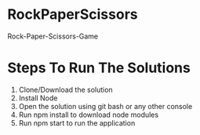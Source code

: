 # RockPaperScissors
Rock-Paper-Scissors-Game
# Steps To Run The Solutions
 1. Clone/Download the solution
 2. Install Node
 3. Open the solution using git bash or any other console
 4. Run npm install to download node modules
 5. Run npm start to run the application

